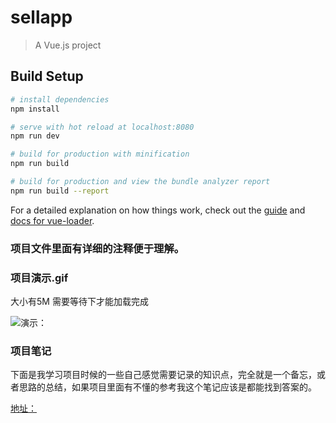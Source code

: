 # sellapp

> A Vue.js project

## Build Setup

``` bash
# install dependencies
npm install

# serve with hot reload at localhost:8080
npm run dev

# build for production with minification
npm run build

# build for production and view the bundle analyzer report
npm run build --report
```

For a detailed explanation on how things work, check out the [guide](http://vuejs-templates.github.io/webpack/) and [docs for vue-loader](http://vuejs.github.io/vue-loader).
### 项目文件里面有详细的注释便于理解。

### 项目演示.gif   

大小有5M 需要等待下才能加载完成  

![演示：](https://github.com/mrzqii/vue-qunaer/blob/master/resource/QQ%E5%9B%BE%E7%89%8720180923124439.gif)

### 项目笔记

下面是我学习项目时候的一些自己感觉需要记录的知识点，完全就是一个备忘，或者思路的总结，如果项目里面有不懂的参考我这个笔记应该是都能找到答案的。

[地址：](https://github.com/mrzqii/vue-qunaer/tree/master/%E9%A1%B9%E7%9B%AE%E7%AC%94%E8%AE%B0)
